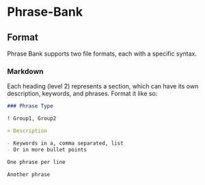 # Phrase-Bank

## Format

Phrase Bank supports two file formats, each with a specific syntax.

### Markdown

Each heading (level 2) represents a section, which can have its own description, keywords, and phrases.
Format it like so:

```md
### Phrase Type

! Group1, Group2

> Description 

- Keywords in a, comma separated, list
- Or in more bullet points

One phrase per line

Another phrase
```
